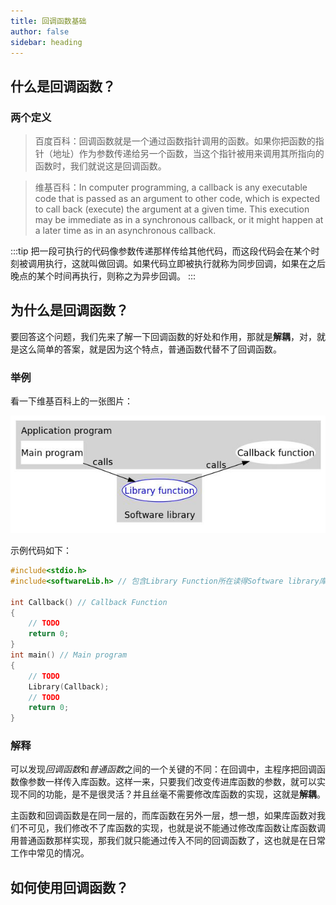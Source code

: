 ```yaml
---
title: 回调函数基础
author: false
sidebar: heading
---
```


## 什么是回调函数？

### 两个定义
> 百度百科：回调函数就是一个通过函数指针调用的函数。如果你把函数的指针（地址）作为参数传递给另一个函数，当这个指针被用来调用其所指向的函数时，我们就说这是回调函数。


> 维基百科：In computer programming, a callback is any executable code that is passed as an argument to other code, which is expected to call back (execute) the argument at a given time. This execution may be immediate as in a synchronous callback, or it might happen at a later time as in an asynchronous callback. 

:::tip 
把一段可执行的代码像参数传递那样传给其他代码，而这段代码会在某个时刻被调用执行，这就叫做回调。如果代码立即被执行就称为同步回调，如果在之后晚点的某个时间再执行，则称之为异步回调。
:::

## 为什么是回调函数？

要回答这个问题，我们先来了解一下回调函数的好处和作用，那就是**解耦**，对，就是这么简单的答案，就是因为这个特点，普通函数代替不了回调函数。

### 举例

看一下维基百科上的一张图片：

![](/c/callback/wiki1.jpeg)

示例代码如下：

```c
#include<stdio.h>
#include<softwareLib.h> // 包含Library Function所在读得Software library库的头文件

int Callback() // Callback Function
{
    // TODO
    return 0;
}
int main() // Main program
{
    // TODO
    Library(Callback);
    // TODO
    return 0;
}
```

### 解释

可以发现*回调函数*和*普通函数*之间的一个关键的不同：在回调中，主程序把回调函数像参数一样传入库函数。这样一来，只要我们改变传进库函数的参数，就可以实现不同的功能，是不是很灵活？并且丝毫不需要修改库函数的实现，这就是**解耦**。

主函数和回调函数是在同一层的，而库函数在另外一层，想一想，如果库函数对我们不可见，我们修改不了库函数的实现，也就是说不能通过修改库函数让库函数调用普通函数那样实现，那我们就只能通过传入不同的回调函数了，这也就是在日常工作中常见的情况。

## 如何使用回调函数？